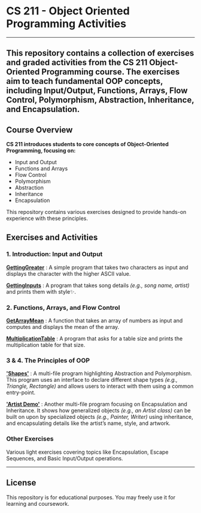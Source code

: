 # CS 211 - Object Oriented Programming Activities
---
This repository contains a collection of exercises and graded activities from the CS 211 Object-Oriented Programming course. The exercises aim to teach fundamental OOP concepts, including Input/Output, Functions, Arrays, Flow Control, Polymorphism, Abstraction, Inheritance, and Encapsulation.
---
## Course Overview
__CS 211 introduces students to core concepts of Object-Oriented Programming, focusing on:__
- Input and Output
- Functions and Arrays
- Flow Control
- Polymorphism
- Abstraction
- Inheritance
- Encapsulation

This repository contains various exercises designed to provide hands-on experience with these principles.

## Exercises and Activities
### 1. Introduction: Input and Output
[**GettingGreater**](https://github.com/vandal1er/Duran_Jasiel_James_CS2101_OOPActivities/blob/main/Laboratory%20Activities/Laboratory%20Activity%201%20-%2006-09-24/GettingGreater.java) : A simple program that takes two characters as input and displays the character with the higher ASCII value.

[**GettingInputs**](https://github.com/vandal1er/Duran_Jasiel_James_CS2101_OOPActivities/blob/main/Laboratory%20Activities/Laboratory%20Activity%201%20-%2006-09-24/GettingInputs.java) : A program that takes song details *(e.g., song name, artist)* and prints them with style✨.


### 2. Functions, Arrays, and Flow Control
[**GetArrayMean**](https://github.com/vandal1er/Duran_Jasiel_James_CS2101_OOPActivities/blob/main/Laboratory%20Activities/Laboratory%20Activity%202%20-%2004-10-24/GetArrayMean.java) : A function that takes an array of numbers as input and computes and displays the mean of the array.

[**MultiplicationTable**](https://github.com/vandal1er/Duran_Jasiel_James_CS2101_OOPActivities/blob/main/Laboratory%20Activities/Laboratory%20Activity%202%20-%2004-10-24/MultiplicationTable.java) : A program that asks for a table size and prints the multiplication table for that size.


### 3 & 4. The Principles of OOP
[**'Shapes'**](https://github.com/vandal1er/Duran_Jasiel_James_CS2101_OOPActivities/tree/main/Laboratory%20Activities/Laboratory%20Activity%203%20-%2028-11-24/Shapes) : A multi-file program highlighting Abstraction and Polymorphism. This program uses an interface to declare different shape types *(e.g., Triangle, Rectangle)* and allows users to interact with them using a common entry-point.

[**'Artist Demo'**](https://github.com/vandal1er/Duran_Jasiel_James_CS2101_OOPActivities/tree/main/Laboratory%20Activities/Laboratory%20Activity%203%20-%2017-12-24) : Another multi-file program focusing on Encapsulation and Inheritance. It shows how generalized objects *(e.g., an Artist class)* can be built on upon by specialized objects *(e.g., Painter, Writer)* using inheritance, and encapsulating details like the artist’s name, style, and artwork.


### Other Exercises
Various light exercises covering topics like Encapsulation, Escape Sequences, and Basic Input/Output operations.

---
## License
This repository is for educational purposes. You may freely use it for learning and coursework.
